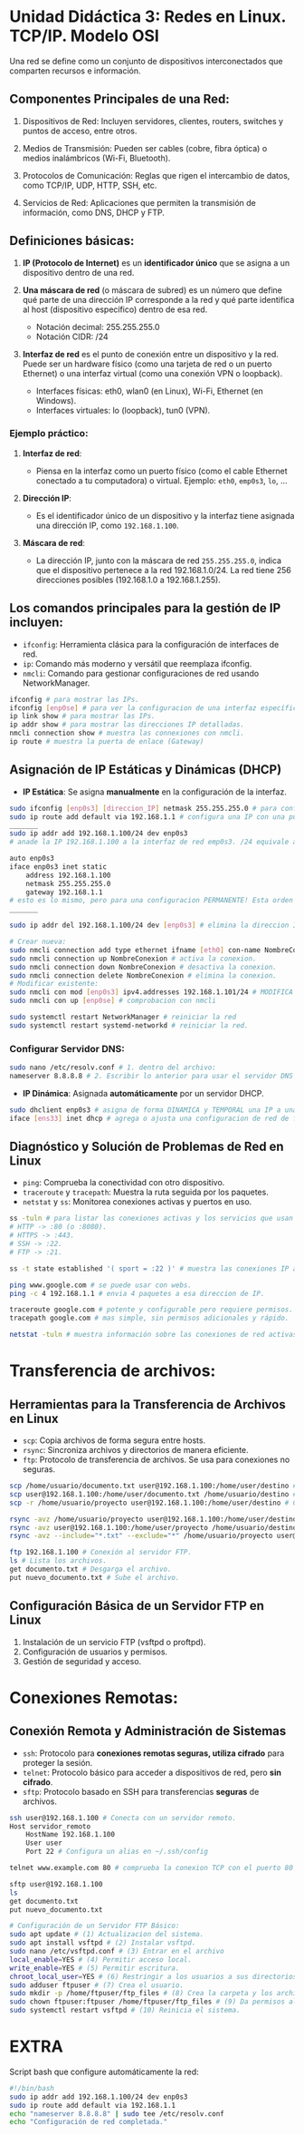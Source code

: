 # Unidad Didáctica 3: Redes en Linux. TCP/IP. Modelo OSI
Una red se define como un conjunto de dispositivos interconectados que comparten recursos e información. 


## Componentes Principales de una Red:
1. Dispositivos de Red: Incluyen servidores, clientes, routers, switches y puntos de acceso, entre otros.

2. Medios de Transmisión: Pueden ser cables (cobre, fibra óptica) o medios inalámbricos (Wi-Fi, Bluetooth).

3. Protocolos de Comunicación: Reglas que rigen el intercambio de datos, como TCP/IP, UDP, HTTP, SSH, etc.

4. Servicios de Red: Aplicaciones que permiten la transmisión de información, como DNS, DHCP y FTP.


## Definiciones básicas:
1. **IP (Protocolo de Internet)** es un **identificador único** que se asigna a un dispositivo dentro de una red. 

2. **Una máscara de red** (o máscara de subred) es un número que define qué parte de una dirección IP corresponde a la red y qué parte identifica al host (dispositivo específico) dentro de esa red.
    - Notación decimal: 255.255.255.0
    - Notación CIDR: /24 

3. **Interfaz de red** es el punto de conexión entre un dispositivo y la red. Puede ser un hardware físico (como una tarjeta de red o un puerto Ethernet) o una interfaz virtual (como una conexión VPN o loopback).
    - Interfaces físicas: eth0, wlan0 (en Linux), Wi-Fi, Ethernet (en Windows).
    - Interfaces virtuales: lo (loopback), tun0 (VPN).


### Ejemplo práctico:
1. **Interfaz de red**:
    - Piensa en la interfaz como un puerto físico (como el cable Ethernet conectado a tu computadora) o virtual. Ejemplo: `eth0`, `emp0s3`, `lo`, ...

2. **Dirección IP**:
    - Es el identificador único de un dispositivo y la interfaz tiene asignada una dirección IP, como `192.168.1.100`.

3. **Máscara de red**:
    - La dirección IP, junto con la máscara de red `255.255.255.0`, indica que el dispositivo pertenece a la red 192.168.1.0/24. La red tiene 256 direcciones posibles (192.168.1.0 a 192.168.1.255).


## Los comandos principales para la gestión de IP incluyen:
- `ifconfig`: Herramienta clásica para la configuración de interfaces de red.
- `ip`: Comando más moderno y versátil que reemplaza ifconfig.
- `nmcli`: Comando para gestionar configuraciones de red usando NetworkManager.

```bash
ifconfig # para mostrar las IPs.
ifconfig [enp0se] # para ver la configuracion de una interfaz específica.
ip link show # para mostrar las IPs.
ip addr show # para mostrar las direcciones IP detalladas.
nmcli connection show # muestra las connexiones con nmcli.
ip route # muestra la puerta de enlace (Gateway)
```

## Asignación de IP Estáticas y Dinámicas (DHCP)
- **IP Estática**: Se asigna **manualmente** en la configuración de la interfaz.

```bash
sudo ifconfig [enp0s3] [direccion_IP] netmask 255.255.255.0 # para configurar de forma especifica una IP con ifconfig.
sudo ip route add default via 192.168.1.1 # configura una IP con una puerta de enlace (Gateway) predeterminada.
_______
sudo ip addr add 192.168.1.100/24 dev enp0s3 
# anade la IP 192.168.1.100 a la interfaz de red emp0s3. /24 equivale a la mascara de red 255.255.255.0 . Este cambio es TEMPORTAL porque al reiniciar el sistema se pierde la configuración.

auto enp0s3
iface enp0s3 inet static
    address 192.168.1.100
    netmask 255.255.255.0
    gateway 192.168.1.1
# esto es lo mismo, pero para una configuracion PERMANENTE! Esta orden se escribe en el archivo de red >> /etc/network/interfaces donde se configura y se inicializa cada vez que se reinicie el sistema.
_______

sudo ip addr del 192.168.1.100/24 dev [enp0s3] # elimina la direccion IP asignada.

# Crear nueva:
sudo nmcli connection add type ethernet ifname [eth0] con-name NombreConexion ipv4.addresses 192.168.2.10/24 ipv4.gateway 192.168.2.1 # crea una NUEVA conexion ethernet para eth0 que se llama NombreConexion con ip y mascara de red en nmcli y es ESTÁTICA.
sudo nmcli connection up NombreConexion # activa la conexion.
sudo nmcli connection down NombreConexion # desactiva la conexion.
sudo nmcli connection delete NombreConexion # elimina la conexion.
# Modificar existente:
sudo nmcli con mod [enp0s3] ipv4.addresses 192.168.1.101/24 # MODIFICA una conexion IP que YA EXISTENTE con nmcli.
sudo nmcli con up [enp0se] # comprobacion con nmcli

sudo systemctl restart NetworkManager # reiniciar la red
sudo systemctl restart systemd-networkd # reiniciar la red.
```

### Configurar Servidor DNS:
```bash
sudo nano /etc/resolv.conf # 1. dentro del archivo:
nameserver 8.8.8.8 # 2. Escribir lo anterior para usar el servidor DNS de google.
```

- **IP Dinámica**: Asignada **automáticamente** por un servidor DHCP.

```bash
sudo dhclient enp0s3 # asigna de forma DINAMICA y TEMPORAL una IP a una interfaz concreta.
iface [ens33] inet dhcp # agrega o ajusta una configuracion de red de forma permanente y asigna una IP automáticamente y no fija.
```

## Diagnóstico y Solución de Problemas de Red en Linux
- `ping`: Comprueba la conectividad con otro dispositivo.
- `traceroute` y `tracepath`: Muestra la ruta seguida por los paquetes.
- `netstat` y `ss`: Monitorea conexiones activas y puertos en uso.

```bash
ss -tuln # para listar las conexiones activas y los servicios que usan TCP/IP.
# HTTP -> :80 (o :8080).
# HTTPS -> :443.
# SSH -> :22.
# FTP -> :21.

ss -t state established '( sport = :22 )' # muestra las conexiones IP activas en el puerto indicado.

ping www.google.com # se puede usar con webs.
ping -c 4 192.168.1.1 # envia 4 paquetes a esa direccion de IP.

traceroute google.com # potente y configurable pero requiere permisos. 
tracepath google.com # mas simple, sin permisos adicionales y rápido. 

netstat -tuln # muestra información sobre las conexiones de red activas y los puertos en escucha en tu sistema.
```

# Transferencia de archivos:

## Herramientas para la Transferencia de Archivos en Linux
- `scp`: Copia archivos de forma segura entre hosts.
- `rsync`: Sincroniza archivos y directorios de manera eficiente.
- `ftp`: Protocolo de transferencia de archivos. Se usa para conexiones no seguras.

```bash
scp /home/usuario/documento.txt user@192.168.1.100:/home/user/destino # Copia de archivo a un servidor remoto
scp user@192.168.1.100:/home/user/documento.txt /home/usuario/destino # Copia de archivo desde un servidor remoto.
scp -r /home/usuario/proyecto user@192.168.1.100:/home/user/destino # Copia de un directorio completo.

rsync -avz /home/usuario/proyecto user@192.168.1.100:/home/user/destino # Sincroniza un directorio local con un servidor remoto.
rsync -avz user@192.168.1.100:/home/user/proyecto /home/usuario/destino # Sincroniza un servidor remoto con un directorio local.
rsync -avz --include="*.txt" --exclude="*" /home/usuario/proyecto user@192.168.1.100:/home/user/destino # Sincroniza archivos específicos.

ftp 192.168.1.100 # Conexión al servidor FTP.
ls # Lista los archivos.
get documento.txt # Desgarga el archivo.
put nuevo_documento.txt # Sube el archivo.
```


## Configuración Básica de un Servidor FTP en Linux
1. Instalación de un servicio FTP (vsftpd o proftpd).
2. Configuración de usuarios y permisos.
3. Gestión de seguridad y acceso.


# Conexiones Remotas:

## Conexión Remota y Administración de Sistemas
- `ssh`: Protocolo para **conexiones remotas seguras, utiliza cifrado** para proteger la sesión.
- `telnet`: Protocolo básico para acceder a dispositivos de red, pero **sin cifrado**.
- `sftp`: Protocolo basado en SSH para transferencias **seguras** de archivos.

```bash
ssh user@192.168.1.100 # Conecta con un servidor remoto.
Host servidor_remoto
    HostName 192.168.1.100
    User user
    Port 22 # Configura un alias en ~/.ssh/config

telnet www.example.com 80 # comprueba la conexion TCP con el puerto 80 (este puerto puede variar).

sftp user@192.168.1.100
ls
get documento.txt
put nuevo_documento.txt

# Configuración de un Servidor FTP Básico: 
sudo apt update # (1) Actualizacion del sistema.
sudo apt install vsftpd # (2) Instalar vsftpd.
sudo nano /etc/vsftpd.conf # (3) Entrar en el archivo
local_enable=YES # (4) Permitir acceso local.
write_enable=YES # (5) Permitir escritura.
chroot_local_user=YES # (6) Restringir a los usuarios a sus directorios de inicio. Luego guarda y cierra el archivo.
sudo adduser ftpuser # (7) Crea el usuario.
sudo mkdir -p /home/ftpuser/ftp_files # (8) Crea la carpeta y los archivos.
sudo chown ftpuser:ftpuser /home/ftpuser/ftp_files # (9) Da permisos al usuario.
sudo systemctl restart vsftpd # (10) Reinicia el sistema.
```


# EXTRA

Script bash que configure automáticamente la red:
```bash
#!/bin/bash
sudo ip addr add 192.168.1.100/24 dev enp0s3
sudo ip route add default via 192.168.1.1
echo "nameserver 8.8.8.8" | sudo tee /etc/resolv.conf
echo "Configuración de red completada."
```
